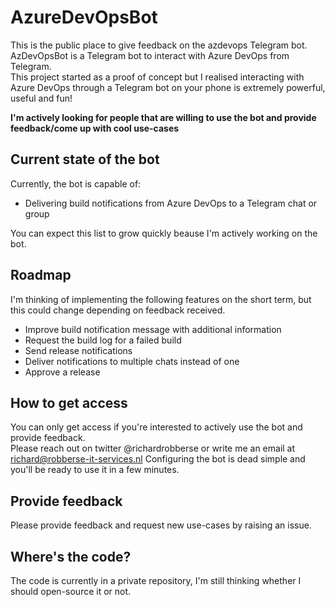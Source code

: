 # AzureDevOpsBot
This is the public place to give feedback on the azdevops Telegram bot.  
AzDevOpsBot is a Telegram bot to interact with Azure DevOps from Telegram.  
This project started as a proof of concept but I realised interacting with Azure DevOps through a Telegram bot on your phone is extremely powerful, useful and fun!

**I'm actively looking for people that are willing to use the bot and provide feedback/come up with cool use-cases**

## Current state of the bot
Currently, the bot is capable of:
- Delivering build notifications from Azure DevOps to a Telegram chat or group

You can expect this list to grow quickly beause I'm actively working on the bot.

## Roadmap
I'm thinking of implementing the following features on the short term, but this could change depending on feedback received.
- Improve build notification message with additional information
- Request the build log for a failed build
- Send release notifications
- Deliver notifications to multiple chats instead of one
- Approve a release

## How to get access
You can only get access if you're interested to actively use the bot and provide feedback.  
Please reach out on twitter @richardrobberse or write me an email at richard@robberse-it-services.nl
Configuring the bot is dead simple and you'll be ready to use it in a few minutes.

## Provide feedback 
Please provide feedback and request new use-cases by raising an issue.

## Where's the code?
The code is currently in a private repository, I'm still thinking whether I should open-source it or not.
